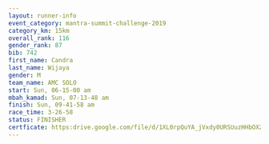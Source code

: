 ```yaml
---
layout: runner-info 
event_category: mantra-summit-challenge-2019 
category_km: 15km 
overall_rank: 116
gender_rank: 87
bib: 742
first_name: Candra
last_name: Wijaya
gender: M
team_name: AMC SOLO
start: Sun, 06-15-00 am
mbah_kamad: Sun, 07-13-48 am
finish: Sun, 09-41-58 am
race_time: 3-26-58
status: FINISHER
certficate: https:drive.google.com/file/d/1XL0rpQuYA_jVxdy0URSUuzHHbOXZ3-Ap/view?usp=sharing
---
```

